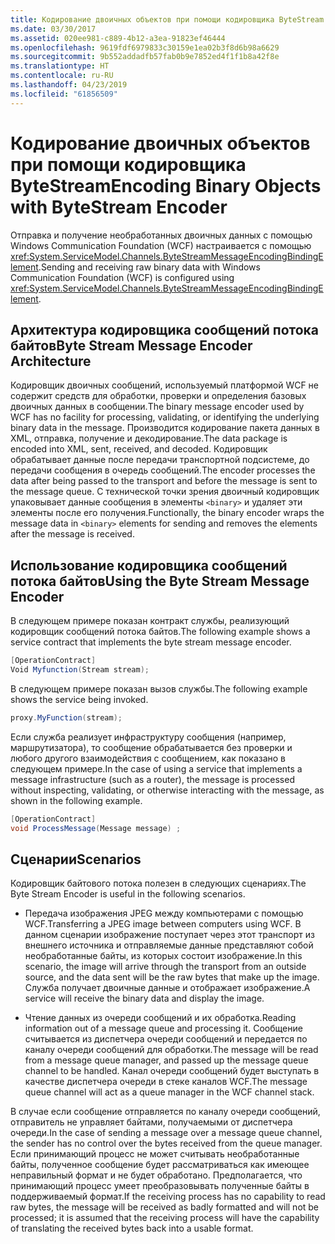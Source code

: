 ```yaml
---
title: Кодирование двоичных объектов при помощи кодировщика ByteStream
ms.date: 03/30/2017
ms.assetid: 020ee981-c889-4b12-a3ea-91823ef46444
ms.openlocfilehash: 9619fdf6979833c30159e1ea02b3f8d6b98a6629
ms.sourcegitcommit: 9b552addadfb57fab0b9e7852ed4f1f1b8a42f8e
ms.translationtype: HT
ms.contentlocale: ru-RU
ms.lasthandoff: 04/23/2019
ms.locfileid: "61856509"
---
```

# <a name="encoding-binary-objects-with-bytestream-encoder"></a><span data-ttu-id="52494-102">Кодирование двоичных объектов при помощи кодировщика ByteStream</span><span class="sxs-lookup"><span data-stu-id="52494-102">Encoding Binary Objects with ByteStream Encoder</span></span>
<span data-ttu-id="52494-103">Отправка и получение необработанных двоичных данных с помощью Windows Communication Foundation (WCF) настраивается с помощью <xref:System.ServiceModel.Channels.ByteStreamMessageEncodingBindingElement>.</span><span class="sxs-lookup"><span data-stu-id="52494-103">Sending and receiving raw binary data with Windows Communication Foundation (WCF) is configured using <xref:System.ServiceModel.Channels.ByteStreamMessageEncodingBindingElement>.</span></span>  
  
## <a name="byte-stream-message-encoder-architecture"></a><span data-ttu-id="52494-104">Архитектура кодировщика сообщений потока байтов</span><span class="sxs-lookup"><span data-stu-id="52494-104">Byte Stream Message Encoder Architecture</span></span>  
 <span data-ttu-id="52494-105">Кодировщик двоичных сообщений, используемый платформой WCF не содержит средств для обработки, проверки и определения базовых двоичных данных в сообщении.</span><span class="sxs-lookup"><span data-stu-id="52494-105">The binary message encoder used by WCF has no facility for processing, validating, or identifying the underlying binary data in the message.</span></span> <span data-ttu-id="52494-106">Производится кодирование пакета данных в XML, отправка, получение и декодирование.</span><span class="sxs-lookup"><span data-stu-id="52494-106">The data package is encoded into XML, sent, received, and decoded.</span></span> <span data-ttu-id="52494-107">Кодировщик обрабатывает данные после передачи транспортной подсистеме, до передачи сообщения в очередь сообщений.</span><span class="sxs-lookup"><span data-stu-id="52494-107">The encoder processes the data after being passed to the transport and before the message is sent to the message queue.</span></span> <span data-ttu-id="52494-108">С технической точки зрения двоичный кодировщик упаковывает данные сообщения в элементы `<binary>` и удаляет эти элементы после его получения.</span><span class="sxs-lookup"><span data-stu-id="52494-108">Functionally, the binary encoder wraps the message data in `<binary>` elements for sending and removes the elements after the message is received.</span></span>  
  
## <a name="using-the-byte-stream-message-encoder"></a><span data-ttu-id="52494-109">Использование кодировщика сообщений потока байтов</span><span class="sxs-lookup"><span data-stu-id="52494-109">Using the Byte Stream Message Encoder</span></span>  
 <span data-ttu-id="52494-110">В следующем примере показан контракт службы, реализующий кодировщик сообщений потока байтов.</span><span class="sxs-lookup"><span data-stu-id="52494-110">The following example shows a service contract that implements the byte stream message encoder.</span></span>  
  
```csharp  
[OperationContract]  
Void Myfunction(Stream stream);  
```  
  
 <span data-ttu-id="52494-111">В следующем примере показан вызов службы.</span><span class="sxs-lookup"><span data-stu-id="52494-111">The following example shows the service being invoked.</span></span>  
  
```csharp  
proxy.MyFunction(stream);  
```  
  
 <span data-ttu-id="52494-112">Если служба реализует инфраструктуру сообщения (например, маршрутизатора), то сообщение обрабатывается без проверки и любого другого взаимодействия с сообщением, как показано в следующем примере.</span><span class="sxs-lookup"><span data-stu-id="52494-112">In the case of using a service that implements a message infrastructure (such as a router), the message is processed without inspecting, validating, or otherwise interacting with the message, as shown in the following example.</span></span>  
  
```csharp  
[OperationContract]  
void ProcessMessage(Message message) ;  
```  
  
## <a name="scenarios"></a><span data-ttu-id="52494-113">Сценарии</span><span class="sxs-lookup"><span data-stu-id="52494-113">Scenarios</span></span>  
 <span data-ttu-id="52494-114">Кодировщик байтового потока полезен в следующих сценариях.</span><span class="sxs-lookup"><span data-stu-id="52494-114">The Byte Stream Encoder is useful in the following scenarios.</span></span>  
  
- <span data-ttu-id="52494-115">Передача изображения JPEG между компьютерами с помощью WCF.</span><span class="sxs-lookup"><span data-stu-id="52494-115">Transferring a JPEG image between computers using WCF.</span></span> <span data-ttu-id="52494-116">В данном сценарии изображение поступает через этот транспорт из внешнего источника и отправляемые данные представляют собой необработанные байты, из которых состоит изображение.</span><span class="sxs-lookup"><span data-stu-id="52494-116">In this scenario, the image will arrive through the transport from an outside source, and the data sent will be the raw bytes that make up the image.</span></span> <span data-ttu-id="52494-117">Служба получает двоичные данные и отображает изображение.</span><span class="sxs-lookup"><span data-stu-id="52494-117">A service will receive the binary data and display the image.</span></span>  
  
- <span data-ttu-id="52494-118">Чтение данных из очереди сообщений и их обработка.</span><span class="sxs-lookup"><span data-stu-id="52494-118">Reading information out of a message queue and processing it.</span></span> <span data-ttu-id="52494-119">Сообщение считывается из диспетчера очереди сообщений и передается по каналу очереди сообщений для обработки.</span><span class="sxs-lookup"><span data-stu-id="52494-119">The message will be read from a message queue manager, and passed up the message queue channel to be handled.</span></span> <span data-ttu-id="52494-120">Канал очереди сообщений будет выступать в качестве диспетчера очереди в стеке каналов WCF.</span><span class="sxs-lookup"><span data-stu-id="52494-120">The message queue channel will act as a queue manager in the WCF channel stack.</span></span>  
  
 <span data-ttu-id="52494-121">В случае если сообщение отправляется по каналу очереди сообщений, отправитель не управляет байтами, получаемыми от диспетчера очереди.</span><span class="sxs-lookup"><span data-stu-id="52494-121">In the case of sending a message over a message queue channel, the sender has no control over the bytes received from the queue manager.</span></span> <span data-ttu-id="52494-122">Если принимающий процесс не может считывать необработанные байты, полученное сообщение будет рассматриваться как имеющее неправильный формат и не будет обработано. Предполагается, что принимающий процесс умеет преобразовывать полученные байты в поддерживаемый формат.</span><span class="sxs-lookup"><span data-stu-id="52494-122">If the receiving process has no capability to read raw bytes, the message will be received as badly formatted and will not be processed; it is assumed that the receiving process will have the capability of translating the received bytes back into a usable format.</span></span>
